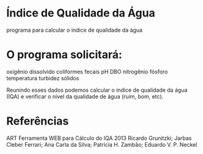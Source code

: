 # Índice de Qualidade da Água
programa para calcular o indice de qualidade da água
# O programa solicitará:
oxigênio dissolvido 
coliformes fecais 
pH
DBO
nitrogênio 
fósforo 
temperatura 
turbidez
sólidos 

Reunindo esses dados podemos calcular o indice de qualidade da água (IQA) e verificar o nivel da qualidade de água (ruim, bom, etc).
# Referências
ART Ferramenta WEB para Cálculo do IQA 2013
Ricardo Grunitzki; Jarbas Cleber Ferrari; Ana Carla da Silva; Patrícia H. Zambão; Eduardo V. P. Neckel
